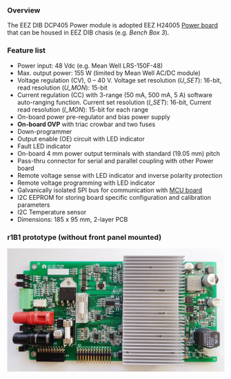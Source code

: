 ### Overview

The EEZ DIB DCP405 Power module is adopted EEZ H24005 [Power board](https://github.com/eez-open/psu-hw/tree/master/Power%20board) that can be housed in EEZ DIB chasis (e.g. _Bench Box 3_).

### Feature list
- Power input: 48 Vdc (e.g. Mean Well LRS-150F-48)
- Max. output power: 155 W (limited by Mean Well AC/DC module) 
- Voltage regulation (CV), 0 – 40 V. Voltage set resolution (_U_SET_): 16-bit, read resolution (_U_MON_): 15-bit
- Current regulation (CC) with 3-range (50 mA, 500 mA, 5 A) software auto-ranging function. Current set resolution (_I_SET_): 16-bit, Current read resolution (_I_MON_): 15-bit for each range
- On-board power pre-regulator and bias power supply
- **On-board OVP** with triac crowbar and two fuses
- Down-programmer
- Output enable (OE) circuit with LED indicator
- Fault LED indicator
-  On-board 4 mm power output terminals with standard (19.05 mm) pitch
- Pass-thru connector for serial and parallel coupling with other Power board
- Remote voltage sense with LED indicator and inverse polarity protection
- Remote voltage programming with LED indicator
- Galvanically isolated SPI bus for communication with [MCU board](https://github.com/eez-open/modular-psu/tree/master/mcu)
- I2C EEPROM for storing board specific configuration and calibration parameters
- I2C Temperature sensor
- Dimensions: 185 x 95 mm, 2-layer PCB

### r1B1 prototype (without front panel mounted)

![prototype](Images/DCP405_r1B1_prototype.jpg)
